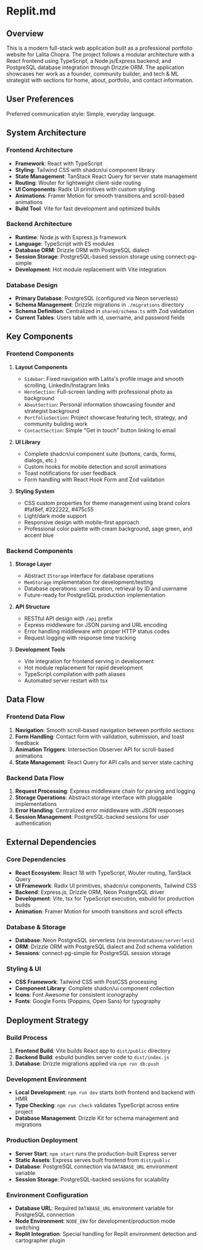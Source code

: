 # Replit.md

## Overview

This is a modern full-stack web application built as a professional portfolio website for Lalita Chopra. The project follows a modular architecture with a React frontend using TypeScript, a Node.js/Express backend, and PostgreSQL database integration through Drizzle ORM. The application showcases her work as a founder, community builder, and tech & ML strategist with sections for home, about, portfolio, and contact information.

## User Preferences

Preferred communication style: Simple, everyday language.

## System Architecture

### Frontend Architecture
- **Framework**: React with TypeScript
- **Styling**: Tailwind CSS with shadcn/ui component library
- **State Management**: TanStack React Query for server state management
- **Routing**: Wouter for lightweight client-side routing
- **UI Components**: Radix UI primitives with custom styling
- **Animations**: Framer Motion for smooth transitions and scroll-based animations
- **Build Tool**: Vite for fast development and optimized builds

### Backend Architecture
- **Runtime**: Node.js with Express.js framework
- **Language**: TypeScript with ES modules
- **Database ORM**: Drizzle ORM with PostgreSQL dialect
- **Session Storage**: PostgreSQL-based session storage using connect-pg-simple
- **Development**: Hot module replacement with Vite integration

### Database Design
- **Primary Database**: PostgreSQL (configured via Neon serverless)
- **Schema Management**: Drizzle migrations in `./migrations` directory
- **Schema Definition**: Centralized in `shared/schema.ts` with Zod validation
- **Current Tables**: Users table with id, username, and password fields

## Key Components

### Frontend Components
1. **Layout Components**
   - `Sidebar`: Fixed navigation with Lalita's profile image and smooth scrolling, LinkedIn/Instagram links
   - `HeroSection`: Full-screen landing with professional photo as background
   - `AboutSection`: Personal information showcasing founder and strategist background
   - `PortfolioSection`: Project showcase featuring tech, strategy, and community building work
   - `ContactSection`: Simple "Get in touch" button linking to email

2. **UI Library**
   - Complete shadcn/ui component suite (buttons, cards, forms, dialogs, etc.)
   - Custom hooks for mobile detection and scroll animations
   - Toast notifications for user feedback
   - Form handling with React Hook Form and Zod validation

3. **Styling System**
   - CSS custom properties for theme management using brand colors #faf8ef, #222222, #475c55
   - Light/dark mode support
   - Responsive design with mobile-first approach
   - Professional color palette with cream background, sage green, and accent blue

### Backend Components
1. **Storage Layer**
   - Abstract `IStorage` interface for database operations
   - `MemStorage` implementation for development/testing
   - Database operations: user creation, retrieval by ID and username
   - Future-ready for PostgreSQL production implementation

2. **API Structure**
   - RESTful API design with `/api` prefix
   - Express middleware for JSON parsing and URL encoding
   - Error handling middleware with proper HTTP status codes
   - Request logging with response time tracking

3. **Development Tools**
   - Vite integration for frontend serving in development
   - Hot module replacement for rapid development
   - TypeScript compilation with path aliases
   - Automated server restart with tsx

## Data Flow

### Frontend Data Flow
1. **Navigation**: Smooth scroll-based navigation between portfolio sections
2. **Form Handling**: Contact form with validation, submission, and toast feedback
3. **Animation Triggers**: Intersection Observer API for scroll-based animations
4. **State Management**: React Query for API calls and server state caching

### Backend Data Flow
1. **Request Processing**: Express middleware chain for parsing and logging
2. **Storage Operations**: Abstract storage interface with pluggable implementations
3. **Error Handling**: Centralized error middleware with JSON responses
4. **Session Management**: PostgreSQL-backed sessions for user authentication

## External Dependencies

### Core Dependencies
- **React Ecosystem**: React 18 with TypeScript, Wouter routing, TanStack Query
- **UI Framework**: Radix UI primitives, shadcn/ui components, Tailwind CSS
- **Backend**: Express.js, Drizzle ORM, Neon PostgreSQL driver
- **Development**: Vite, tsx for TypeScript execution, esbuild for production builds
- **Animation**: Framer Motion for smooth transitions and scroll effects

### Database & Storage
- **Database**: Neon PostgreSQL serverless (via `@neondatabase/serverless`)
- **ORM**: Drizzle ORM with PostgreSQL dialect and Zod schema validation
- **Sessions**: connect-pg-simple for PostgreSQL session storage

### Styling & UI
- **CSS Framework**: Tailwind CSS with PostCSS processing
- **Component Library**: Complete shadcn/ui component collection
- **Icons**: Font Awesome for consistent iconography
- **Fonts**: Google Fonts (Poppins, Open Sans) for typography

## Deployment Strategy

### Build Process
1. **Frontend Build**: Vite builds React app to `dist/public` directory
2. **Backend Build**: esbuild bundles server code to `dist/index.js`
3. **Database**: Drizzle migrations applied via `npm run db:push`

### Development Environment
- **Local Development**: `npm run dev` starts both frontend and backend with HMR
- **Type Checking**: `npm run check` validates TypeScript across entire project
- **Database Management**: Drizzle Kit for schema management and migrations

### Production Deployment
- **Server Start**: `npm start` runs the production-built Express server
- **Static Assets**: Express serves built frontend from `dist/public`
- **Database**: PostgreSQL connection via `DATABASE_URL` environment variable
- **Session Storage**: PostgreSQL-backed sessions for scalability

### Environment Configuration
- **Database URL**: Required `DATABASE_URL` environment variable for PostgreSQL connection
- **Node Environment**: `NODE_ENV` for development/production mode switching
- **Replit Integration**: Special handling for Replit environment detection and cartographer plugin
